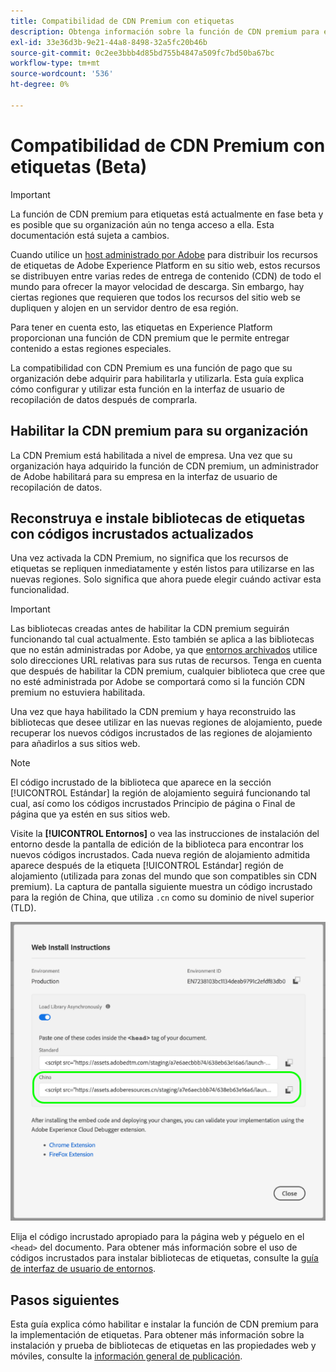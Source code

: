 ```yaml
---
title: Compatibilidad de CDN Premium con etiquetas
description: Obtenga información sobre la función de CDN premium para etiquetas y cómo se puede utilizar para entregar el contenido en varias regiones geográficas.
exl-id: 33e36d3b-9e21-44a8-8498-32a5fc20b46b
source-git-commit: 0c2ee3bbb4d85bd755b4847a509fc7bd50ba67bc
workflow-type: tm+mt
source-wordcount: '536'
ht-degree: 0%

---
```


# Compatibilidad de CDN Premium con etiquetas (Beta)

>[!IMPORTANT]
>
>La función de CDN premium para etiquetas está actualmente en fase beta y es posible que su organización aún no tenga acceso a ella. Esta documentación está sujeta a cambios.

Cuando utilice un [host administrado por Adobe](./hosts/managed-by-adobe-host.md) para distribuir los recursos de etiquetas de Adobe Experience Platform en su sitio web, estos recursos se distribuyen entre varias redes de entrega de contenido (CDN) de todo el mundo para ofrecer la mayor velocidad de descarga. Sin embargo, hay ciertas regiones que requieren que todos los recursos del sitio web se dupliquen y alojen en un servidor dentro de esa región.

Para tener en cuenta esto, las etiquetas en Experience Platform proporcionan una función de CDN premium que le permite entregar contenido a estas regiones especiales.

La compatibilidad con CDN Premium es una función de pago que su organización debe adquirir para habilitarla y utilizarla. Esta guía explica cómo configurar y utilizar esta función en la interfaz de usuario de recopilación de datos después de comprarla.

## Habilitar la CDN premium para su organización

La CDN Premium está habilitada a nivel de empresa. Una vez que su organización haya adquirido la función de CDN premium, un administrador de Adobe habilitará para su empresa en la interfaz de usuario de recopilación de datos.

## Reconstruya e instale bibliotecas de etiquetas con códigos incrustados actualizados

Una vez activada la CDN Premium, no significa que los recursos de etiquetas se repliquen inmediatamente y estén listos para utilizarse en las nuevas regiones. Solo significa que ahora puede elegir cuándo activar esta funcionalidad.

>[!IMPORTANT]
>
>Las bibliotecas creadas antes de habilitar la CDN premium seguirán funcionando tal cual actualmente. Esto también se aplica a las bibliotecas que no están administradas por Adobe, ya que [entornos archivados](./environments.md#archive) utilice solo direcciones URL relativas para sus rutas de recursos. Tenga en cuenta que después de habilitar la CDN premium, cualquier biblioteca que cree que no esté administrada por Adobe se comportará como si la función CDN premium no estuviera habilitada.

Una vez que haya habilitado la CDN premium y haya reconstruido las bibliotecas que desee utilizar en las nuevas regiones de alojamiento, puede recuperar los nuevos códigos incrustados de las regiones de alojamiento para añadirlos a sus sitios web.

>[!NOTE]
>
>El código incrustado de la biblioteca que aparece en la sección [!UICONTROL Estándar] la región de alojamiento seguirá funcionando tal cual, así como los códigos incrustados Principio de página o Final de página que ya estén en sus sitios web.

Visite la **[!UICONTROL Entornos]** o vea las instrucciones de instalación del entorno desde la pantalla de edición de la biblioteca para encontrar los nuevos códigos incrustados. Cada nueva región de alojamiento admitida aparece después de la etiqueta [!UICONTROL Estándar] región de alojamiento (utilizada para zonas del mundo que son compatibles sin CDN premium). La captura de pantalla siguiente muestra un código incrustado para la región de China, que utiliza `.cn` como su dominio de nivel superior (TLD).

![Código incrustado de la región de China](../../images/ui/publishing/premium-cdn/embed-codes.png)

Elija el código incrustado apropiado para la página web y péguelo en el `<head>` del documento. Para obtener más información sobre el uso de códigos incrustados para instalar bibliotecas de etiquetas, consulte la [guía de interfaz de usuario de entornos](./environments.md#installation).

## Pasos siguientes

Esta guía explica cómo habilitar e instalar la función de CDN premium para la implementación de etiquetas. Para obtener más información sobre la instalación y prueba de bibliotecas de etiquetas en las propiedades web y móviles, consulte la [información general de publicación](./overview.md).
